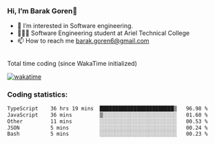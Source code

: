 ###  Hi, I’m Barak Goren👋
- 👀 I’m interested in Software engineering.
- 👨🏼‍🎓 Software Engineering student at Ariel Technical College
- 📫 How to reach me barak.goren6@gmail.com
##
Total time coding (since WakaTime initialized)

[![wakatime](https://wakatime.com/badge/user/5cc5ec80-a806-4ca2-a704-db29274e48cd.svg)](https://wakatime.com/@5cc5ec80-a806-4ca2-a704-db29274e48cd)

   
### Coding statistics:

<!--START_SECTION:waka-->

```txt
TypeScript    36 hrs 19 mins  ████████████████████████▒   96.98 %
JavaScript    36 mins         ▒░░░░░░░░░░░░░░░░░░░░░░░░   01.60 %
Other         11 mins         ░░░░░░░░░░░░░░░░░░░░░░░░░   00.53 %
JSON          5 mins          ░░░░░░░░░░░░░░░░░░░░░░░░░   00.24 %
Bash          5 mins          ░░░░░░░░░░░░░░░░░░░░░░░░░   00.23 %
```

<!--END_SECTION:waka-->

<!---
barakgoren/barakgoren is a ✨ special ✨ repository because its `README.md` (this file) appears on your GitHub profile.
You can click the Preview link to take a look at your changes.
--->
